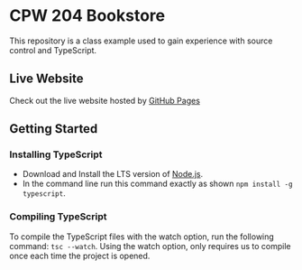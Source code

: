 # CPW 204 Bookstore
This repository is a class example used to gain
experience with source control and TypeScript.

## Live Website
Check out the live website hosted by [GitHub Pages](https://joeprogrammer88.github.io/CPW204-Bookstore/)

## Getting Started

### Installing TypeScript
- Download and Install the LTS version of [Node.js](https://nodejs.org/).
- In the command line run this command exactly as shown `npm install -g typescript`.

### Compiling TypeScript
To compile the TypeScript files with the watch option,
run the following command: `tsc --watch`. Using the
watch option, only requires us to compile once each
time the project is opened.
